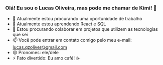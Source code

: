 ### Olá! Eu sou o Lucas Oliveira, mas pode me chamar de Kimi! 👋



- 🔭 Atualmente estou procurando uma oportunidade de trabalho
- 🌱 Atualmente estou aprendendo React e SQL
- 👯 Estou procurando colaborar em projetos que utilizem as tecnologias que sei
- 📫 Você pode entrar em contato comigo pelo meu e-mail: lucas.qzoliver@gmail.com
- 😄 Pronomes: ele/dele 
- ⚡ Fato divertido: Eu amo café! ☕

